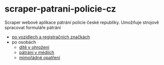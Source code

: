 # scraper-patrani-policie-cz
Scraper webové aplikace pátrání policie české republiky. Umožňuje strojově spracovat formuláře pátrání

- [po vozidlech a registračních značkách](http://aplikace.policie.cz/patrani-vozidla/default.aspx)
- po osobách
  - [dítě v ohrožení](http://aplikace.policie.cz/patrani-osoby/DiteVOhrozeni.aspx)
  - [pátrání v médiích](http://aplikace.policie.cz/patrani-osoby/PatraniMedia.aspx)
  - [mimořádné opatření](http://aplikace.policie.cz/patrani-osoby/MimoradnePatrani.aspx) 
